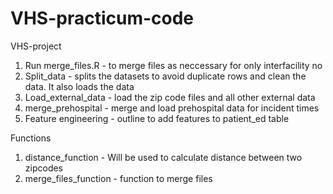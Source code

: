 # VHS-practicum-code
VHS-project
1. Run merge_files.R - to merge files as neccessary for only interfacility no
2. Split_data - splits the datasets to avoid duplicate rows and clean the data. It also loads the data
3. Load_external_data - load the zip code files and all other external data
4. merge_prehospital - merge and load prehospital data for incident times 
5. Feature engineering - outline to add features to patient_ed table 


Functions
1. distance_function -  Will be used to calculate distance between two zipcodes 
2. merge_files_function - function to merge files 
